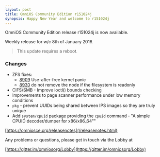 ```yaml
---
layout: post
title: OmniOS Community Edition r151024j
synopsis: Happy New Year and welcome to r151024j
---
```


OmniOS Community Edition release r151024j is now available.

Weekly release for w/c 8th of January 2018.
> This update requires a reboot.

### Changes

* ZFS fixes:
  * [8909](https://www.illumos.org/issues/8909) Use-after-free kernel panic
  * [8930](https://www.illumos.org/issues/8930)
    do not remove the node if the filesystem is readonly
* CIFS/SMB - Improve ioctl() bounds checking
* Improvements to page scanner performance under low memory conditions
* `pkg` - prevent UUIDs being shared between IPS images so they are truly
  unique
* Add `system/cpuid` package providing the `cpuid` command -
  "A simple CPUID decoder/dumper for x86/x86_64""

[https://omniosce.org/releasenotes](/releasenotes.html)

Any problems or questions, please get in touch via the Lobby at

[https://gitter.im/omniosorg/Lobby](https://gitter.im/omniosorg/Lobby)

